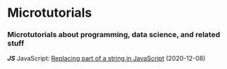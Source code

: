 # Microtutorials

### Microtutorials about programming, data science, and related stuff 

_**JS**_ JavaScript: [Replacing part of a string in JavaScript](https://github.com/rfaria/Microtutorials/blob/main/JavaScript/replaceText.js) (2020-12-08)

